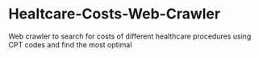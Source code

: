 # Healtcare-Costs-Web-Crawler
Web crawler to search for costs of different healthcare procedures using CPT codes and find the most optimal
